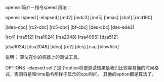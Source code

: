 openssl简介－指令speed
用法： 

openssl speed [-elapsed] [md2] [mdc2] [md5] [hmac] [sha1] [rmd160] 

[idea-cbc] [rc2-cbc] [rc5-cbc] [bf-cbc] [des-cbc] [des-ede3] 

[rc4] [rsa512] [rsa1024] [rsa2048] [rsa4096] [dsa512] 

[dsa1024] [dsa2048] [idea] [rc2] [des] [rsa] [blowfish] 

说明： 
    算法在你的机器上的测试工具。 

OPTIONS 
    -elapsed 
    set了这个option将使测试结果是我们比较容易懂的时间格式，否则将是和time指令那样子显示的cpu时间。 
    其他的option都是算法了。


